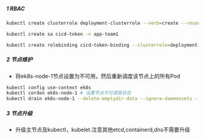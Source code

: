 ##### 1 RBAC
```bash
kubectl create clusterrole deployment-clusterrole --verb=create --resource=deployment,statefulsets,daemonsets

kubectl create sa cicd-token -n app-team1

kubectl create rolebinding cicd-token-binding --clusterrole=deployment-clusterrole --serviceaccount=app-team1:cicd-token --namespace=app-team1
```
##### 2 节点维护
+ 将ek8s-node-1节点设置为不可用，然后重新调度该节点上的所有Pod
```bash
kubectl config use-context ek8s
kubectl cordon ek8s-node-1 # 设置节点不可调度状态
kubectl drain ek8s-node-1 --delete-emptydir-data --ignore-daemonsets --force # 驱逐ek8s-node-1 所有的pod
```
##### 3 节点升级
+ 升级主节点及kubectl，kubelet.注意其他etcd,containerd,dns不需要升级
```bash
```
